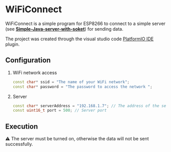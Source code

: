 # WiFiConnect

WiFiConnect is a simple program for ESP8266 to connect to a simple server (see [**Simple-Java-server-with-soket**](https://github.com/NickElTopoQueGira/Simple-Java-server-with-soket)) for sending data. 

The project was created through the visual studio code [PlatformIO IDE](https://platformio.org/platformio-ide) plugin.

## Configuration

1. WiFi network access
    
    ```cpp
    const char* ssid = "The name of your WiFi network"; 
    const char* password = "The password to access the network ";  
    ```
    
2. Server
    
    ```cpp
    const char* serverAddress = "192.168.1.7"; // The address of the server
    const uint16_t port = 500; // Server port 
    ```
    

## Execution

<aside>
⚠️ The server must be turned on, otherwise the data will not be sent successfully.

</aside>